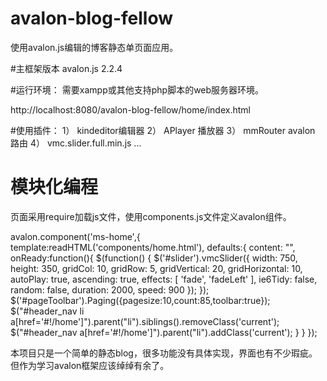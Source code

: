 # avalon-blog-fellow
使用avalon.js编辑的博客静态单页面应用。

#主框架版本
  avalon.js  2.2.4

#运行环境：
  需要xampp或其他支持php脚本的web服务器环境。
  
  http://localhost:8080/avalon-blog-fellow/home/index.html

#使用插件：
  1） kindeditor编辑器
  2） APlayer 播放器
  3） mmRouter avalon 路由
  4） vmc.slider.full.min.js
  ...
  
# 模块化编程
  页面采用require加载js文件，使用components.js文件定义avalon组件。
  
  avalon.component('ms-home',{
    template:readHTML('components/home.html'),
    defaults:{
        content: "",
        onReady:function(){
            $(function() {
                $('#slider').vmcSlider({
                    width: 750,
                    height: 350,
                    gridCol: 10,
                    gridRow: 5,
                    gridVertical: 20,
                    gridHorizontal: 10,
                    autoPlay: true,
                    ascending: true,
                    effects: [
                        'fade', 'fadeLeft'
                    ],
                    ie6Tidy: false,
                    random: false,
                    duration: 2000,
                    speed: 900
                });
            });
            $('#pageToolbar').Paging({pagesize:10,count:85,toolbar:true});
            $("#header_nav li a[href='#!/home']").parent("li").siblings().removeClass('current');
            $("#header_nav a[href='#!/home']").parent("li").addClass('current');
        }
    }
});

本项目只是一个简单的静态blog，很多功能没有具体实现，界面也有不少瑕疵。但作为学习avalon框架应该绰绰有余了。
